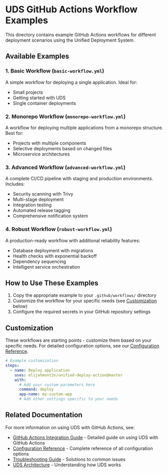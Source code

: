 # UDS GitHub Actions Workflow Examples

This directory contains example GitHub Actions workflows for different deployment scenarios using the Unified Deployment System.

## Available Examples

### 1. Basic Workflow (`basic-workflow.yml`)
A simple workflow for deploying a single application. Ideal for:
- Small projects
- Getting started with UDS
- Single container deployments

### 2. Monorepo Workflow (`monorepo-workflow.yml`) 
A workflow for deploying multiple applications from a monorepo structure. Best for:
- Projects with multiple components
- Selective deployments based on changed files
- Microservice architectures

### 3. Advanced Workflow (`advanced-workflow.yml`)
A complete CI/CD pipeline with staging and production environments. Includes:
- Security scanning with Trivy
- Multi-stage deployment
- Integration testing
- Automated release tagging
- Comprehensive notification system

### 4. Robust Workflow (`robust-workflow.yml`)
A production-ready workflow with additional reliability features:
- Database deployment with migrations
- Health checks with exponential backoff
- Dependency sequencing
- Intelligent service orchestration

## How to Use These Examples

1. Copy the appropriate example to your `.github/workflows/` directory
2. Customize the workflow for your specific needs (see [Customization](#customization) below)
3. Configure the required secrets in your GitHub repository settings

## Customization

These workflows are starting points - customize them based on your specific needs.
For detailed configuration options, see our [Configuration Reference](../docs/configuration.md).

```yaml
# Example customization
steps:
  - name: Deploy application
    uses: elijahmont3x/unified-deploy-action@master
    with:
      # Add your custom parameters here
      command: deploy
      app-name: my-custom-app
      # Add other settings specific to your needs
```

## Related Documentation

For more information on using UDS with GitHub Actions, see:

- [GitHub Actions Integration Guide](../docs/github-actions.md) - Detailed guide on using UDS with GitHub Actions
- [Configuration Reference](../docs/configuration.md) - Complete reference of all configuration options
- [Troubleshooting Guide](../docs/troubleshooting.md) - Solutions to common issues
- [UDS Architecture](../docs/architecture.md) - Understanding how UDS works
